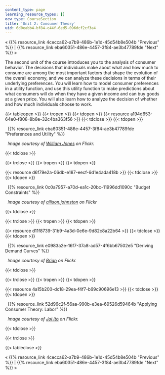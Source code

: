 ```yaml
---
content_type: page
learning_resource_types: []
ocw_type: CourseSection
title: 'Unit 2: Consumer Theory'
uid: 6d0eabb4-bf84-c44f-6ed5-096dcf2cf3a4
---
```


« {{% resource_link 4cecca62-a7b9-486b-1e1d-45d54b8e504b "Previous" %}} | {{% resource_link eba60351-486e-4457-3f84-ae3b47789fde "Next" %}} »

The second unit of the course introduces you to the analysis of consumer behavior. The decisions that individuals make about what and how much to consume are among the most important factors that shape the evolution of the overall economy, and we can analyze these decisions in terms of their underlying preferences. You will learn how to model consumer preferences in a utility function, and use this utility function to make predictions about what consumers will do when they have a given income and can buy goods at a given price. You will also learn how to analyze the decision of whether and how much individuals choose to work.

{{< tableopen >}}
{{< tropen >}}
{{< tdopen >}}
{{< resource a194d653-64e0-f808-8b8e-32c4ba363f56 >}}
{{< tdclose >}}
{{< tdopen >}}


  {{% resource_link eba60351-486e-4457-3f84-ae3b47789fde "Preferences and Utility" %}}

  _Image courtesy of [William Jones](http://www.flickr.com/photos/fritish/3357925979/) on Flickr._


{{< tdclose >}}

{{< trclose >}}
{{< tropen >}}
{{< tdopen >}}
  
{{< resource d6f79e2a-06db-e187-eecf-6d1e4ada418b >}}
{{< tdclose >}}
{{< tdopen >}}


  {{% resource_link 0c0a7957-a70d-ea1c-20bc-11996dd1090c "Budget Constraints" %}}

  _Image courtesy of [allison.johnston](http://www.flickr.com/photos/allisonjohnstonn/6332964795/in/photostream/) on Flickr_


{{< tdclose >}}

{{< trclose >}}
{{< tropen >}}
{{< tdopen >}}
  
{{< resource d11f8739-31b9-4a3d-0e6e-9d82c8a22b64 >}}
{{< tdclose >}}
{{< tdopen >}}


  {{% resource_link e0983a2e-16f7-37a8-ad57-4f6bb67502e5 "Deriving Demand Curves" %}}

  _Image courtesy of [Brian](http://www.flickr.com/photos/ncreedplayer/4459054998/) on Flickr._


{{< tdclose >}}

{{< trclose >}}
{{< tropen >}}
{{< tdopen >}}
  
{{< resource 4a15b200-dc18-29ea-f4f7-b69c90696e13 >}}
{{< tdclose >}}
{{< tdopen >}}


  {{% resource_link 52d96c2f-56aa-990b-e3ea-69526d59464b "Applying Consumer Theory: Labor" %}}

  _Image courtesy of [Joi Ito](http://www.flickr.com/photos/joi/9913697/) on Flickr._


{{< tdclose >}}

{{< trclose >}}

{{< tableclose >}}

« {{% resource_link 4cecca62-a7b9-486b-1e1d-45d54b8e504b "Previous" %}} | {{% resource_link eba60351-486e-4457-3f84-ae3b47789fde "Next" %}} »